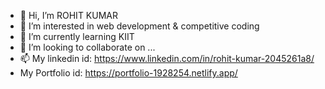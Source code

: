 - 👋 Hi, I’m ROHIT KUMAR
- 👀 I’m interested in web development & competitive coding
- 🌱 I’m currently learning KIIT
- 💞️ I’m looking to collaborate on ...
- 📫 My linkedin id: https://www.linkedin.com/in/rohit-kumar-2045261a8/
-    My Portfolio id: https://portfolio-1928254.netlify.app/
<!---
ROHIT0770/ROHIT0770 is a ✨ special ✨ repository because its `README.md` (this file) appears on your GitHub profile.
You can click the Preview link to take a look at your changes.
--->
